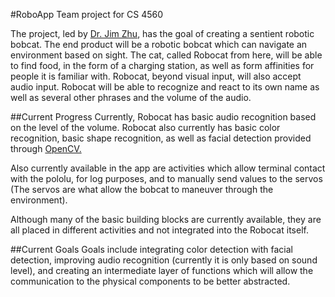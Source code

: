 #RoboApp
Team project for CS 4560

The project, led by <a href="https://www.ohio.edu/engineering/about/people/profiles.cfm?profile=zhuj">Dr. Jim Zhu</a>, has the goal of creating a sentient robotic bobcat.
The end product will be a robotic bobcat which can navigate an environment based on sight.  The cat, called Robocat from here, will be able to find food, in the form of a charging station, as well as form affinities for people it is familiar with.  Robocat, beyond visual input, will also  accept audio input.  Robocat will be able to recognize and react to  its own name as well as several other phrases and the volume of the audio.

##Current Progress
Currently, Robocat has basic audio recognition based on the level of the volume.  Robocat also currently has basic color recognition, basic shape recognition, as well as facial detection provided through <a href="http://opencv.org/">OpenCV.</a>

Also currently available in the app are activities which allow terminal contact with the pololu, for log purposes, and to manually send values to the servos (The servos are what allow the bobcat to maneuver through the environment).

Although many of the basic building blocks are currently available, they are all placed in different activities and not integrated into the Robocat itself. 

##Current Goals
Goals include integrating color detection with facial detection, improving audio recognition (currently it is only based on sound level), and creating an intermediate layer of functions which will allow the communication to the physical components to be better abstracted.
